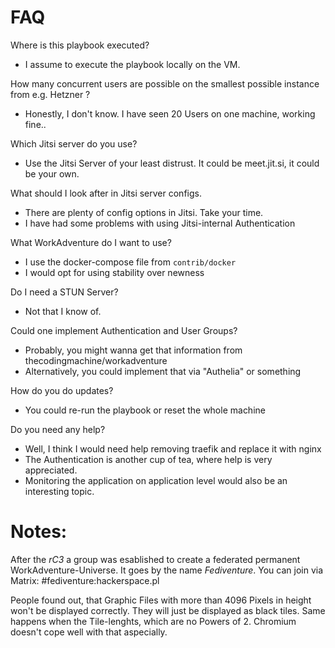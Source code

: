 # FAQ


Where is this playbook executed?

- I assume to execute the playbook locally on the VM.

How many concurrent users are possible on the smallest possible instance from e.g. Hetzner ?

- Honestly, I don't know. I have seen 20 Users on one machine, working fine..

Which Jitsi server do you use?

- Use the Jitsi Server of your least distrust. It could be meet.jit.si, it could be your own.

What should I look after in Jitsi server configs.

- There are plenty of config options in Jitsi. Take your time.
- I have had some problems with using Jitsi-internal Authentication

What WorkAdventure do I want to use?

- I use the docker-compose file from `contrib/docker`
- I would opt for using stability over newness
 
Do I need a STUN Server?

- Not that I know of.

Could one implement Authentication and User Groups?

- Probably, you might wanna get that information from thecodingmachine/workadventure
- Alternatively, you could implement that via "Authelia" or something
 
How do you do updates?

- You could re-run the playbook or reset the whole machine

Do you need any help?

- Well, I think I would need help removing traefik and replace it with nginx
- The Authentication is another cup of tea, where help is very appreciated.
- Monitoring the application on application level would also be an interesting topic.


# Notes:

After the *rC3* a group was esablished to create a federated permanent WorkAdventure-Universe. It goes by the name *Fediventure*.
You can join via Matrix: #fediventure:hackerspace.pl

People found out, that Graphic Files with more than 4096 Pixels in height won't be displayed correctly. They will just be displayed as black tiles. Same happens when the Tile-lenghts, which are no Powers of 2. Chromium doesn't cope well with that aspecially.


